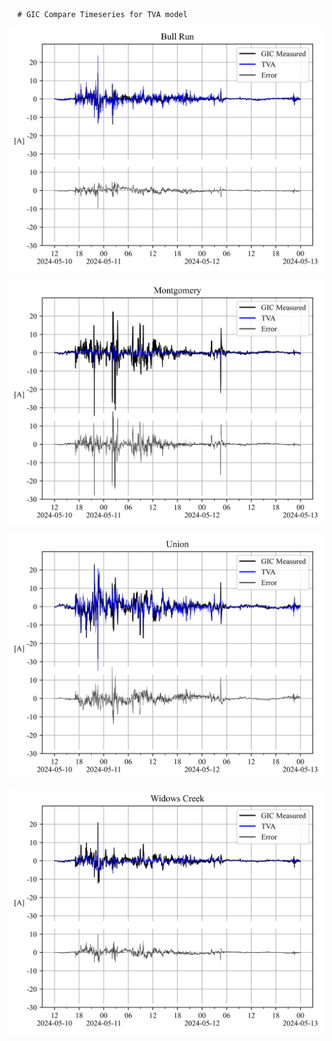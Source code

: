 
      # GIC Compare Timeseries for TVA model
      
![](_processed/bullrun/GIC_compare_timeseries_TVA.png)

![](_processed/montgomery/GIC_compare_timeseries_TVA.png)

![](_processed/union/GIC_compare_timeseries_TVA.png)

![](_processed/widowscreek/GIC_compare_timeseries_TVA.png)
